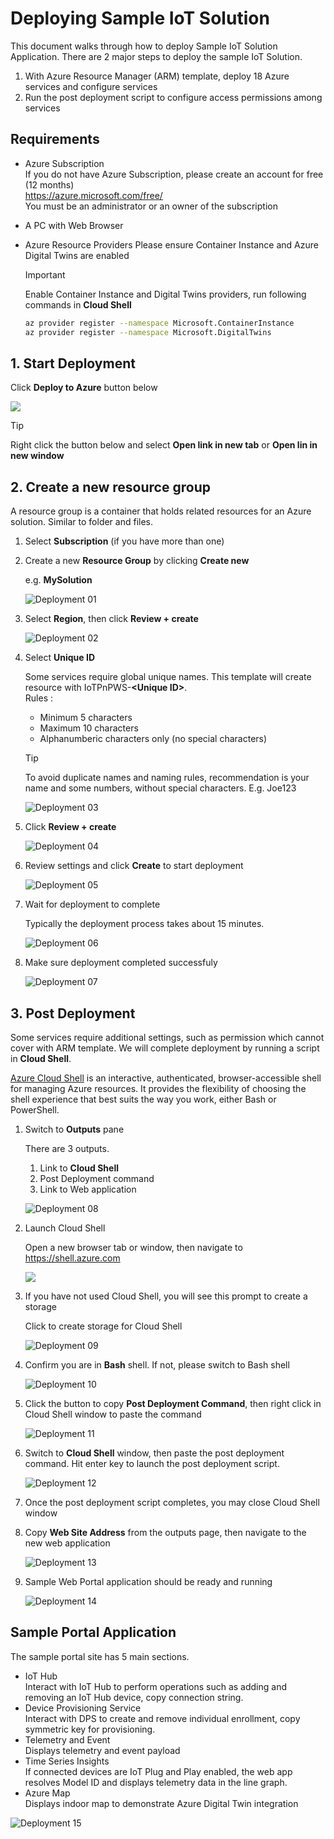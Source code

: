 # Deploying Sample IoT Solution

This document walks through how to deploy Sample IoT Solution Application.
There are 2 major steps to deploy the sample IoT Solution.

1. With Azure Resource Manager (ARM) template, deploy 18 Azure services and configure services
1. Run the post deployment script to configure access permissions among services

## Requirements

- Azure Subscription  
    If you do not have Azure Subscription, please create an account for free (12 months)  
    <https://azure.microsoft.com/free/>  
    You must be an administrator or an owner of the subscription  
- A PC with Web Browser
- Azure Resource Providers
    Please ensure Container Instance and Azure Digital Twins are enabled

    > [!IMPORTANT]  
    > Enable Container Instance and Digital Twins providers, run following commands in **Cloud Shell**  
    >
    >```bash
    >az provider register --namespace Microsoft.ContainerInstance  
    >az provider register --namespace Microsoft.DigitalTwins  
    >```

## 1. Start Deployment

Click **Deploy to Azure** button below  

<a href="https://portal.azure.com/#create/Microsoft.Template/uri/https%3A%2F%2Fraw.githubusercontent.com%2Fmicrosoft%2FIoT-Plug-and-Play-Workshop%2Fmain%2FDeployment%2FIoTPlugandPlayWorkshop.json" target="_blank"><img src="./media/deploy-to-azure.svg"/></a>

> [!TIP]  
> Right click the button below and select **Open link in new tab** or **Open lin in new window**

## 2. Create a new resource group

A resource group is a container that holds related resources for an Azure solution.  Similar to folder and files.

1. Select **Subscription** (if you have more than one)
1. Create a new **Resource Group** by clicking **Create new**  

    e.g. **MySolution**

    ![Deployment 01](media/Deployment-01.png)

1. Select **Region**, then click **Review + create**  

    ![Deployment 02](media/Deployment-02.png)

1. Select **Unique ID**

    Some services require global unique names.  This template will create resource with IoTPnPWS-**\<Unique ID\>**.  
    Rules :
    - Minimum 5 characters
    - Maximum 10 characters
    - Alphanumberic characters only (no special characters)

    > [!TIP]  
    > To avoid duplicate names and naming rules, recommendation is your name and some numbers, without special characters.
    > E.g. Joe123

    ![Deployment 03](media/Deployment-03.png)

1. Click **Review + create**

    ![Deployment 04](media/Deployment-04.png)

1. Review settings and click **Create** to start deployment

    ![Deployment 05](media/Deployment-05.png)

1. Wait for deployment to complete

    Typically the deployment process takes about 15 minutes.

    ![Deployment 06](media/Deployment-06.png)

1. Make sure deployment completed successfuly

    ![Deployment 07](media/Deployment-07.png)

## 3. Post Deployment

Some services require additional settings, such as permission which cannot cover with ARM template.
We will complete deployment by running a script in **Cloud Shell**.

[Azure Cloud Shell](https://docs.microsoft.com/en-us/azure/cloud-shell/overview) is an interactive, authenticated, browser-accessible shell for managing Azure resources. It provides the flexibility of choosing the shell experience that best suits the way you work, either Bash or PowerShell.

1. Switch to **Outputs** pane  

    There are 3 outputs.

    1. Link to **Cloud Shell**
    1. Post Deployment command
    1. Link to Web application

    ![Deployment 08](media/Deployment-08.png)

1. Launch Cloud Shell  

    Open a new browser tab or window, then navigate to https://shell.azure.com 

    <a href="https://shell.azure.com" target="_blank"><img src="./media/launchcloudshell.png"/></a>

1. If you have not used Cloud Shell, you will see this prompt to create a storage

    Click to create storage for Cloud Shell

    ![Deployment 09](media/Deployment-09.png)

1. Confirm you are in **Bash** shell.  If not, please switch to Bash shell

    ![Deployment 10](media/Deployment-10.png)

1. Click the button to copy **Post Deployment Command**, then right click in Cloud Shell window to paste the command

    ![Deployment 11](media/Deployment-11.png)

1. Switch to **Cloud Shell** window, then paste the post deployment command.  Hit enter key to launch the post deployment script.

    ![Deployment 12](media/Deployment-12.png)

1. Once the post deployment script completes, you may close Cloud Shell window

1. Copy **Web Site Address** from the outputs page, then navigate to the new web application

    ![Deployment 13](media/Deployment-13.png)

1. Sample Web Portal application should be ready and running

    ![Deployment 14](media/Deployment-14.png)

## Sample Portal Application

The sample portal site has 5 main sections.

- IoT Hub  
    Interact with IoT Hub to perform operations such as adding and removing an IoT Hub device, copy connection string.
- Device Provisioning Service  
    Interact with DPS to create and remove individual enrollment, copy symmetric key for provisioning.
- Telemetry and Event  
    Displays telemetry and event payload
- Time Series Insights  
    If connected devices are IoT Plug and Play enabled, the web app resolves Model ID and displays telemetry data in the line graph.
- Azure Map  
    Displays indoor map to demonstrate Azure Digital Twin integration

![Deployment 15](media/Deployment-15.png)
